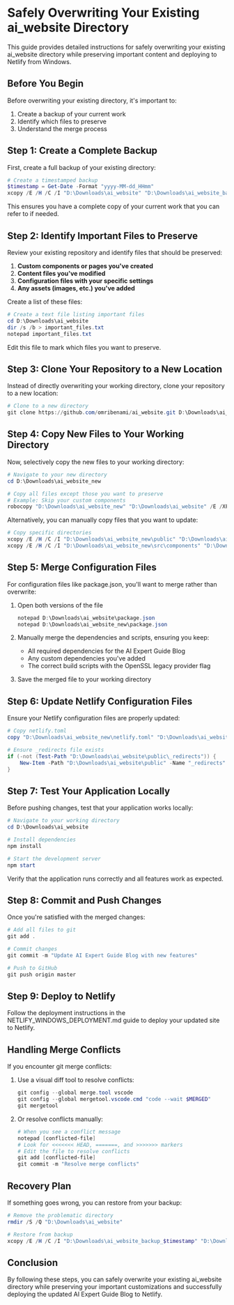 # Safely Overwriting Your Existing ai_website Directory

This guide provides detailed instructions for safely overwriting your existing ai_website directory while preserving important content and deploying to Netlify from Windows.

## Before You Begin

Before overwriting your existing directory, it's important to:
1. Create a backup of your current work
2. Identify which files to preserve
3. Understand the merge process

## Step 1: Create a Complete Backup

First, create a full backup of your existing directory:

```powershell
# Create a timestamped backup
$timestamp = Get-Date -Format "yyyy-MM-dd_HHmm"
xcopy /E /H /C /I "D:\Downloads\ai_website" "D:\Downloads\ai_website_backup_$timestamp"
```

This ensures you have a complete copy of your current work that you can refer to if needed.

## Step 2: Identify Important Files to Preserve

Review your existing repository and identify files that should be preserved:

1. **Custom components or pages you've created**
2. **Content files you've modified**
3. **Configuration files with your specific settings**
4. **Any assets (images, etc.) you've added**

Create a list of these files:

```powershell
# Create a text file listing important files
cd D:\Downloads\ai_website
dir /s /b > important_files.txt
notepad important_files.txt
```

Edit this file to mark which files you want to preserve.

## Step 3: Clone Your Repository to a New Location

Instead of directly overwriting your working directory, clone your repository to a new location:

```powershell
# Clone to a new directory
git clone https://github.com/omribenami/ai_website.git D:\Downloads\ai_website_new
```

## Step 4: Copy New Files to Your Working Directory

Now, selectively copy the new files to your working directory:

```powershell
# Navigate to your new directory
cd D:\Downloads\ai_website_new

# Copy all files except those you want to preserve
# Example: Skip your custom components
robocopy "D:\Downloads\ai_website_new" "D:\Downloads\ai_website" /E /XF "YourCustomComponent.js" "AnotherCustomFile.js"
```

Alternatively, you can manually copy files that you want to update:

```powershell
# Copy specific directories
xcopy /E /H /C /I "D:\Downloads\ai_website_new\public" "D:\Downloads\ai_website\public"
xcopy /E /H /C /I "D:\Downloads\ai_website_new\src\components" "D:\Downloads\ai_website\src\components"
```

## Step 5: Merge Configuration Files

For configuration files like package.json, you'll want to merge rather than overwrite:

1. Open both versions of the file
   ```powershell
   notepad D:\Downloads\ai_website\package.json
   notepad D:\Downloads\ai_website_new\package.json
   ```

2. Manually merge the dependencies and scripts, ensuring you keep:
   - All required dependencies for the AI Expert Guide Blog
   - Any custom dependencies you've added
   - The correct build scripts with the OpenSSL legacy provider flag

3. Save the merged file to your working directory

## Step 6: Update Netlify Configuration Files

Ensure your Netlify configuration files are properly updated:

```powershell
# Copy netlify.toml
copy "D:\Downloads\ai_website_new\netlify.toml" "D:\Downloads\ai_website\netlify.toml"

# Ensure _redirects file exists
if (-not (Test-Path "D:\Downloads\ai_website\public\_redirects")) {
    New-Item -Path "D:\Downloads\ai_website\public" -Name "_redirects" -ItemType "file" -Value "/*    /index.html   200"
}
```

## Step 7: Test Your Application Locally

Before pushing changes, test that your application works locally:

```powershell
# Navigate to your working directory
cd D:\Downloads\ai_website

# Install dependencies
npm install

# Start the development server
npm start
```

Verify that the application runs correctly and all features work as expected.

## Step 8: Commit and Push Changes

Once you're satisfied with the merged changes:

```powershell
# Add all files to git
git add .

# Commit changes
git commit -m "Update AI Expert Guide Blog with new features"

# Push to GitHub
git push origin master
```

## Step 9: Deploy to Netlify

Follow the deployment instructions in the NETLIFY_WINDOWS_DEPLOYMENT.md guide to deploy your updated site to Netlify.

## Handling Merge Conflicts

If you encounter git merge conflicts:

1. Use a visual diff tool to resolve conflicts:
   ```powershell
   git config --global merge.tool vscode
   git config --global mergetool.vscode.cmd "code --wait $MERGED"
   git mergetool
   ```

2. Or resolve conflicts manually:
   ```powershell
   # When you see a conflict message
   notepad [conflicted-file]
   # Look for <<<<<<< HEAD, =======, and >>>>>>> markers
   # Edit the file to resolve conflicts
   git add [conflicted-file]
   git commit -m "Resolve merge conflicts"
   ```

## Recovery Plan

If something goes wrong, you can restore from your backup:

```powershell
# Remove the problematic directory
rmdir /S /Q "D:\Downloads\ai_website"

# Restore from backup
xcopy /E /H /C /I "D:\Downloads\ai_website_backup_$timestamp" "D:\Downloads\ai_website"
```

## Conclusion

By following these steps, you can safely overwrite your existing ai_website directory while preserving your important customizations and successfully deploying the updated AI Expert Guide Blog to Netlify.
